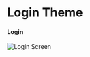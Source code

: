 # Login Theme

#### Login
![Login Screen](https://raw.githubusercontent.com/finnie2006/PteroFreeStuffinstaller/V2/theme-images/Login/Screenshot%202022-01-08%20at%2023-23-19%20GlassHosting.png)
